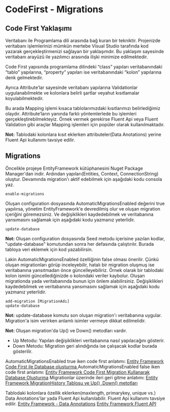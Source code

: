 # CodeFirst - Migrations

## Code First Yaklaşımı

Veritabanı ile Programlama dili arasında bağ kuran bir tekniktir. Projenizde veritabanı işlemlerinizi mümkün mertebe Visual Studio tarafında kod yazarak gerçekleştirmenizi sağlayan bir yaklaşımdır. Bu yaklaşım sayesinde veritabanı arayüzü ile yazılımcı arasında ilişki minimize edilmektedir.

Code First yapısında programlama dilindeki “class” yapıları veritabanındaki “tablo” yapılarına, “property” yapıları ise veritabanındaki “kolon” yapılarına denk gelmektedir.

Ayrıca Attribute’lar sayesinde veritabanı yapılarına Validationlar uygulanabilmekte ve kolonlara belirli şartlar veyahut kısıtlamalar koyulabilmektedir.

Bu arada Mapping işlemi kısaca tablolarımızdaki kısıtlarımızı belirlediğimiz olaydır. Attribute’ların yanında farklı yöntemlerlede bu işlemleri gerçekleştirebilmekteyiz. Örnek vermek gerekirse Fluent Api veya Fluent Validation gibi araçlar Mapping işlemleri için popüler olarak kullanılmaktadır.

**Not:** Tablodaki kolonlara kısıt eklerken attributeler(Data Anotations) yerine Fluent Api kullanımı tavsiye edilir.

## Migrations

Öncelikle projeye EntityFramework kütüphanesini Nuget Package Manager'dan indir. Ardından yapıları(Entities, Context, ConnectionString) oluştur. Devamında migration'ı aktif edebilmek için aşağıdaki kodu consola yaz.

```
enable-migrations
```

Oluşan configuration dosyasında AutomaticMigrationsEnabled değerini true yapılırsa, yönetim EntityFramework'e devredilmiş olur ve oluşan migration içeriğini göremezsiniz. Ve değişiklikleri kaydedebilmek ve veritabanına yansımasını sağlamak için aşağıdaki kodu yazmanız yeterlidir.

```
update-database
```

**Not:** Oluşan configuration dosyasında Seed metodu içerisine yazılan kodlar, "update-database" komutundan sonra her defasında çalıştırılır. Burada tabloya veri eklemek için kod yazabilirsin.

Lakin AutomaticMigrationsEnabled özelliğinin false olması önerilir. Çünkü oluşan migrationları görüp inceleyebilir, hatalı bir migration oluşmuş ise veritabanına yansıtmadan önce güncelleyebiliriz. Örnek olarak bir tablodaki kolon ismini güncellediğinizde o kolondaki veriler kaybolur. Oluşan migrationda yada veritabanında bunun için önlem alabilirsiniz. Değişiklikleri kaydedebilmek ve veritabanına yansımasını sağlamak için aşağıdaki kodu yazmanız yeterlidir.

```
add-migration [MigrationAdı]
update-database
```

**Not:** update-database komutu son oluşan migration'ı veritabanına uygular. Migration'a isim verirken anlamlı isimler vermeye dikkat edilmelidir.

**Not:** Oluşan migration'da Up() ve Down() metodları vardır.

- Up Metodu: Yapılan değişiklikleri veritabanına nasıl yapılacağını gösterir.
- Down Metodu: Migration geri alındığında ise çalışacak kodlar burada gösterilir.

AutomaticMigrationsEnabled true iken code first anlatımı:
<a href="https://www.youtube.com/watch?v=-oMRS2ps39s&list=PL3fase39I1X0nYYu3VQwCo4YTQ8ck3D6N&index=10"> Entity Framework Code First ile Database oluşturma </a>
AutomaticMigrationsEnabled false iken code first anlatımı:
<a href="https://www.youtube.com/watch?v=0DJfBxD_rgE&list=PL3fase39I1X0nYYu3VQwCo4YTQ8ck3D6N&index=11">Entity Framework Code First Migration Kullanarak Database Oluşturma</a>
Migrationlar üzerinde ileri geri gitme anlatımı:
<a href="https://www.youtube.com/watch?v=VRf9aGdYgAw&list=PL3fase39I1X0nYYu3VQwCo4YTQ8ck3D6N&index=12">Entity Framework MigrationHistory Tablosu ve Up() ,Down() metotları</a>

Tablodaki kolonlara özellik eklerken(maxlength, primarykey, unique vs.) Data Anotations'lar yada Fluent Api kullanılabilir. Fluent Api kullanımı tavsiye edilir.
<a href="https://www.youtube.com/watch?v=zZAl5kqUVBg&list=PLqG356ExoxZUXrL_AGvFug_XnxdxvF935&index=10">Entity Framework - Data Annotations</a>
<a href="https://www.youtube.com/watch?v=JZqzauuFmTI">Entity Framework Fluent API</a>
